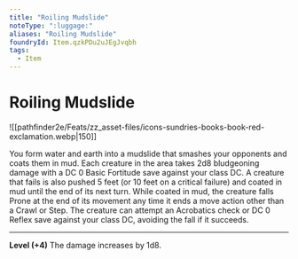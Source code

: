 ```yaml
---
title: "Roiling Mudslide"
noteType: ":luggage:"
aliases: "Roiling Mudslide"
foundryId: Item.qzkPDu2uJEgJvqbh
tags:
  - Item
---
```


# Roiling Mudslide
![[pathfinder2e/Feats/zz_asset-files/icons-sundries-books-book-red-exclamation.webp|150]]

You form water and earth into a mudslide that smashes your opponents and coats them in mud. Each creature in the area takes 2d8 bludgeoning damage with a DC 0 Basic Fortitude save against your class DC. A creature that fails is also pushed 5 feet (or 10 feet on a critical failure) and coated in mud until the end of its next turn. While coated in mud, the creature falls Prone at the end of its movement any time it ends a move action other than a Crawl or Step. The creature can attempt an Acrobatics check or DC 0 Reflex save against your class DC, avoiding the fall if it succeeds.

* * *

**Level (+4)** The damage increases by 1d8.
